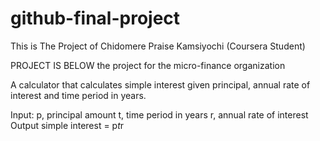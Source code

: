 # github-final-project
This is The Project of Chidomere Praise Kamsiyochi (Coursera Student)

PROJECT IS BELOW
the project for the micro-finance organization

A calculator that calculates simple interest given principal, annual rate of interest and time period in years.

Input:
   p, principal amount
   t, time period in years
   r, annual rate of interest
Output
   simple interest = p*t*r
